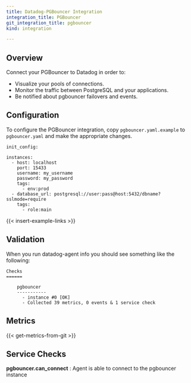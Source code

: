 ```yaml
---
title: Datadog-PGBouncer Integration
integration_title: PGBouncer
git_integration_title: pgbouncer
kind: integration

---
```

## Overview

Connect your PGBouncer to Datadog in order to:

* Visualize your pools of connections.
* Monitor the traffic between PostgreSQL and your applications.
* Be notified about pgbouncer failovers and events.


## Configuration

To configure the PGBouncer integration, copy `pgbouncer.yaml.example` to `pgbouncer.yaml` and make the appropriate changes.


    init_config:

    instances:
      - host: localhost
        port: 15433
        username: my_username
        password: my_password
        tags:
          - env:prod
      - database_url: postgresql://user:pass@host:5432/dbname?sslmode=require
        tags:
          - role:main


{{< insert-example-links >}}

## Validation

When you run datadog-agent info you should see something like the following:

    Checks
    ======

        pgbouncer
        -----------
          - instance #0 [OK]
          - Collected 39 metrics, 0 events & 1 service check
## Metrics

{{< get-metrics-from-git >}}

## Service Checks

**pgbouncer.can_connect**
: Agent is able to connect to the pgbouncer instance